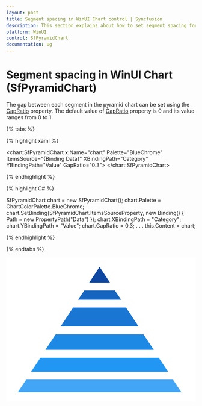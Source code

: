 ```yaml
---
layout: post
title: Segment spacing in WinUI Chart control | Syncfusion
description: This section explains about how to set segment spacing for the Syncfusion WinUI Chart(SfPyramidChart) control.
platform: WinUI
control: SfPyramidChart
documentation: ug
---
```


# Segment spacing in WinUI Chart (SfPyramidChart)

The gap between each segment in the pyramid chart can be set using the [GapRatio]() property. The default value of [GapRatio]() property is 0 and its value ranges from 0 to 1.

{% tabs %} 

{% highlight xaml %}

<chart:SfPyramidChart x:Name="chart"
        Palette="BlueChrome"
        ItemsSource="{Binding Data}" 
        XBindingPath="Category" 
        YBindingPath="Value" 
        GapRatio="0.3">
</chart:SfPyramidChart>
 
{% endhighlight %}

{% highlight C# %}

SfPyramidChart chart = new SfPyramidChart();
chart.Palette = ChartColorPalette.BlueChrome;
chart.SetBinding(SfPyramidChart.ItemsSourceProperty, new Binding() { Path = new PropertyPath("Data") });
chart.XBindingPath = "Category";
chart.YBindingPath = "Value";
chart.GapRatio = 0.3;
. . . 
this.Content = chart;

{% endhighlight %}

{% endtabs %}

![Segment spacing in WinUI Chart](Segment-spacing_images/WinUI_pyramid_chart_gap_ratio.png)

